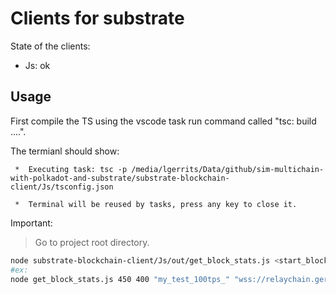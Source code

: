 # Clients for substrate

State of the clients:

- Js: ok


## Usage

First compile the TS using the vscode task run command called "tsc: build ....".

The termianl should show:
```
 *  Executing task: tsc -p /media/lgerrits/Data/github/sim-multichain-with-polkadot-and-substrate/substrate-blockchain-client/Js/tsconfig.json 

 *  Terminal will be reused by tasks, press any key to close it. 
```



Important:

> Go to project root directory.


```bash
node substrate-blockchain-client/Js/out/get_block_stats.js <start_block> <end_block> <output_file_prefix> <relaychain_url> <renault_url> <insurance_url>
#ex:
node get_block_stats.js 450 400 "my_test_100tps_" "wss://relaychain.gerrits.xyz" "wss://renault.gerrits.xyz" "wss://insurance.gerrits.xyz"

```